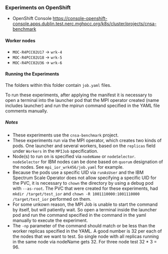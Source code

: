 ### Experiments on OpenShift

- OpenShift Console https://console-openshift-console.apps.dublin.test.nerc.mghpcc.org/k8s/cluster/projects/cnsa-benchmark

#### Worker nodes
- `MOC-R4PCC02U17` -> `wrk-4`
- `MOC-R4PCC02U18` -> `wrk-5`
- `MOC-R4PCC02U36` -> `wrk-6`

#### Running the Experiments
The folders within this folder contain `job.yaml` files.

To run these experiments, after applying the manifest it is necessary to open a terminal into the
launcher pod that the MPI operator created (name includes launcher) and run the mpirun command
specified in the YAML file comments manually.

##### Notes

- These experiments use the `cnsa-benchmark` project.
- These experiments run via the MPI operator, which creates two kinds of pods. One launcher and several workers, based on the `replicas` field under `Workers` in the `MPIJob` specification.
- Node(s) to run on is specified via `nodeName` or `nodeSelector`. `nodeSelector` for IBM nodes can be done based on `quorum` designation of the nodes. See `mpi_ior_wrk456/job.yaml` for example.
- Because the pods use a specific UID via `runAsUser` and the IBM Spectrum Scale Operator does not allow specifying a specific UID for the PVC, it is necessary to `chown` the directory by using a debug pod with `--as-root`. The PVC that were created for these experiments, had `mkdir /target/test_ior` and `chown -R 1001110000:1001110000 /target/test_ior` performed on them.
- For some unkown reason, the MPI Job is unable to start the command by itself, but will patiently wait. So open a terminal inside the launcher pod and run the command specified in the command in the yaml manually to execute the experiment. 
- The `-np` parameter of the command should match or be less than the worker replicas specified in the YAML. A good number is 32 per each of the nodes that we want to test. So single node with all replicas running in the same node via nodeName gets 32.  For three node test 32 * 3 = 96. 
